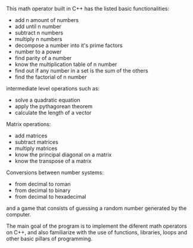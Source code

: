 This math operator built in C++ has the listed basic functionalities:
 - add n amount of numbers
 - add until n number
 - subtract n numbers
 - multiply n numbers
 - decompose a number into it's prime factors
 - number to a power
 - find parity of a number
 - know the multiplication table of n number
 - find out if any number in a set is the sum of the others
 - find the factorial of n number

intermediate level operations such as:
 - solve a quadratic equation
 - apply the pythagorean theorem
 - calculate the length of a vector

Matrix operations:
 - add matrices
 - subtract matrices
 - multiply matrices
 - know the principal diagonal on a matrix
 - know the transpose of a matrix

Conversions between number systems:
 - from decimal to roman
 - from decimal to binary
 - from decimal to hexadecimal

and a game that consists of guessing a random number generated by the computer.

The main goal of the program is to implement the diferent math operators on C++, and also familiarize with the use of functions, libraries, loops and other basic pillars of programming.

